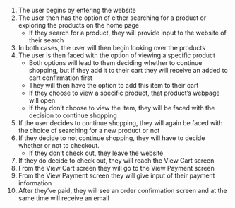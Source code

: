 1. The user begins by entering the website
2. The user then has the option of either searching for a product or exploring the products on the home page
    - If they search for a product, they will provide input to the website of their search
3. In both cases, the user will then begin looking over the products
4. The user is then faced with the option of viewing a specific product
    - Both options will lead to them deciding whether to continue shopping, but if they add it to their cart they will receive an added to cart confirmation first
    - They will then have the option to add this item to their cart
    - If they choose to view a specific product, that product’s webpage will open
    - If they don’t choose to view the item, they will be faced with the decision to continue shopping
5. If the user decides to continue shopping, they will again be faced with the choice of searching for a new product or not
6. If they decide to not continue shopping, they will have to decide whether or not to checkout.
    - If they don’t check out, they leave the website
7. If they do decide to check out, they will reach the View Cart screen
8. From the View Cart screen they will go to the View Payment screen
9. From the View Payment screen they will give input of their payment information
10. After they’ve paid, they will see an order confirmation screen and at the same time will receive an email
